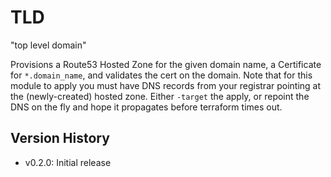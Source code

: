 # TLD

"top level domain"

Provisions a Route53 Hosted Zone for the given domain name, a Certificate for
`*.domain_name`, and validates the cert on the domain. Note that for this module
to apply you must have DNS records from your registrar pointing at the
(newly-created) hosted zone. Either `-target` the apply, or repoint the DNS on
the fly and hope it propagates before terraform times out.

## Version History

- v0.2.0: Initial release
